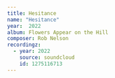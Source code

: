 ```yaml
---
title: Hesitance
name: "Hesitance"
year:  2022
album: Flowers Appear on the Hill
composer: Rob Nelson
recordingz:
  - year: 2022
    source: soundcloud
    id: 1275116713
---
```

